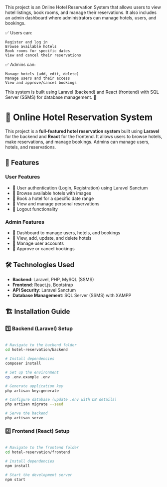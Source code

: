 This project is an Online Hotel Reservation System that allows users to view hotel listings, book rooms, and manage their reservations. It also includes an admin dashboard where administrators can manage hotels, users, and bookings.

✅ Users can:

    Register and log in
    Browse available hotels
    Book rooms for specific dates
    View and cancel their reservations

✅ Admins can:

    Manage hotels (add, edit, delete)
    Manage users and their access
    View and approve/cancel bookings

This system is built using Laravel (backend) and React (frontend) with SQL Server (SSMS) for database management. 🚀

# 🏨 Online Hotel Reservation System

This project is a **full-featured hotel reservation system** built using **Laravel** for the backend and **React** for the frontend. It allows users to browse hotels, make reservations, and manage bookings. Admins can manage users, hotels, and reservations.

## 🚀 Features

### **User Features**
- 🔹 User authentication (Login, Registration) using Laravel Sanctum
- 🔹 Browse available hotels with images
- 🔹 Book a hotel for a specific date range
- 🔹 View and manage personal reservations
- 🔹 Logout functionality

### **Admin Features**
- 🔹 Dashboard to manage users, hotels, and bookings
- 🔹 View, add, update, and delete hotels
- 🔹 Manage user accounts
- 🔹 Approve or cancel bookings

## 🛠️ Technologies Used

- **Backend**: Laravel, PHP, MySQL (SSMS)
- **Frontend**: React.js, Bootstrap
- **API Security**: Laravel Sanctum
- **Database Management**: SQL Server (SSMS) with XAMPP

## 🏗️ Installation Guide

### **1️⃣ Backend (Laravel) Setup**

```bash

# Navigate to the backend folder
cd hotel-reservation/backend

# Install dependencies
composer install

# Set up the environment
cp .env.example .env

# Generate application key
php artisan key:generate

# Configure database (update .env with DB details)
php artisan migrate --seed

# Serve the backend
php artisan serve
```
### **2️⃣ Frontend (React) Setup**

```bash

# Navigate to the frontend folder
cd hotel-reservation/frontend

# Install dependencies
npm install

# Start the development server
npm start
